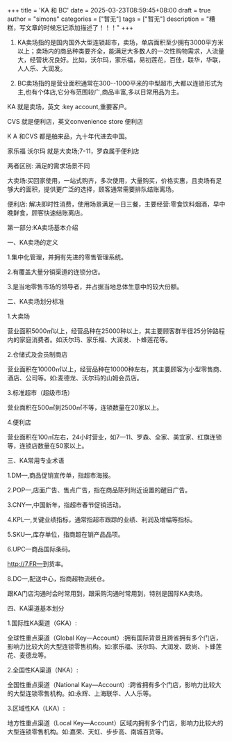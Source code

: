 +++
title = 'KA 和 BC'
date = 2025-03-23T08:59:45+08:00
draft = true
author = "simons"
categories = ["暂无"]
tags = ["暂无"]
description = "糟糕，写文章的时候忘记添加描述了！！！"
+++

1. KA卖场指的是国内国外大型连锁超市，卖场，单店面积至少拥有3000平方米以上；卖场内的商品种类要齐全，能满足大多数人的一次性购物需求，人流量大，经营状况良好。比如，沃尔玛，家乐福，易初莲花，百佳，联华，华联，人人乐、大润发。

2. BC卖场指的是营业面积通常在300--1000平米的中型超市,大都以连锁形式为主,也有个体店,它分布范围较广,商品丰富,多以日常用品为主。

KA 就是卖场，英文 :key account,重要客户。

CVS 就是便利店，英文convenience store 便利店

K A 和CVS 都是舶来品，九十年代进去中国。

家乐福 沃尔玛 就是大卖场;7-11，罗森属于便利店

两者区别: 满足的需求场景不同

大卖场:买回家使用，一站式购齐，多次使用，大量购买，价格实惠，且卖场有足够大的面积，提供更广泛的选择，顾客通常需要排队结账离场。

便利店: 解决即时性消费，使用场景满足一日三餐，主要经营:零食饮料烟酒，早中晚鲜食，顾客快速结账离店。

第一部分:KA卖场基本介绍

一、KA卖场的定义

1.集中化管理，并拥有先进的零售管理系统。

2.有覆盖大量分销渠道的连锁分店。

3.是当地零售市场的领导者，并占据当地总体生意中的较大份额。

二、KA卖场划分标准

1.大卖场

营业面积5000㎡以上，经营品种在25000种以上，其主要顾客群半径25分钟路程内的家庭消费者。如沃尔玛、家乐福、大润发、卜蜂莲花等。

2.仓储式及会员制商店

营业面积在10000㎡以上，经营品种在10000种左右，其主要顾客为小型零售商、酒店、公司等。如:麦德龙、沃尔玛的山姆会员店。

3.标准超市（超级市场）

营业面积在500㎡到2500㎡不等，连锁数量在20家以上。

4.便利店

营业面积在100㎡左右，24小时营业，如7—11、罗森、全家、美宜家、红旗连锁等，连锁店数量在50家以上。

三、KA常用专业术语

1.DM—<Drect mail>,商品促销宣传单，指超市海报。

2.POP—<Point of Purchase Aderstising>,店面广告、售点广告，指在商品陈列附近设置的醒目广告。

3.CNY—<Chinese New Year>,中国新年，指超市春节促销活动。

4.KPL—<Key Performance Indicator>,关键业绩指标，通常指超市跟踪的业绩、利润及增幅等指标。

5.SKU—<Stock Keeping Unit>,库存单位，指商超在销产品品项。

6.UPC—<Universal Protuct Code>商品国际条码。

http://7.FR—<Fill Rate>到货率。

8.DC—<Distribution Center>,配送中心，指商超物流统仓。

跟KA门店沟通时会时常用到，跟采购沟通时常用到，特别是国际KA卖场。

四、KA渠道基本划分

1.国际性KA渠道（GKA）:

全球性重点渠道（Global Key—Account）:拥有国际背景且跨省拥有多个门店，影响力比较大的大型连锁零售机构。如:家乐福、沃尔玛、大润发、欧尚、卜蜂莲花、麦德龙等。

2.全国性KA渠道（NKA）:

全国性重点渠道（National Kay—Account）:跨省拥有多个门店，影响力比较大的大型连锁零售机构。如:永辉、上海联华、人人乐等。

3.区域性KA（LKA）:

地方性重点渠道（Local Key—Account）区域内拥有多个门店，影响力比较大的大型连锁零售机构。如:嘉荣、天虹、步步高、南城百货等。

